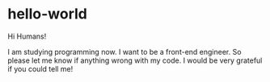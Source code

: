 # hello-world

Hi Humans!


I am studying programming now.
I want to be a front-end engineer.
So please let me know if anything wrong with my code.
I would be very grateful if you could tell me!
